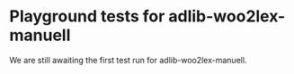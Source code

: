 # Playground tests for adlib-woo2lex-manuell
We are still awaiting the first test run for adlib-woo2lex-manuell.
